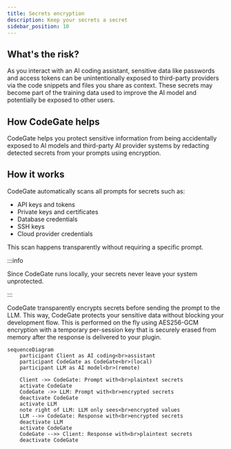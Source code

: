 ```yaml
---
title: Secrets encryption
description: Keep your secrets a secret
sidebar_position: 10
---
```


## What's the risk?

As you interact with an AI coding assistant, sensitive data like passwords and
access tokens can be unintentionally exposed to third-party providers via the
code snippets and files you share as context. These secrets may become part of
the training data used to improve the AI model and potentially be exposed to
other users.

## How CodeGate helps

CodeGate helps you protect sensitive information from being accidentally exposed
to AI models and third-party AI provider systems by redacting detected secrets
from your prompts using encryption.

## How it works

CodeGate automatically scans all prompts for secrets such as:

- API keys and tokens
- Private keys and certificates
- Database credentials
- SSH keys
- Cloud provider credentials

This scan happens transparently without requiring a specific prompt.

:::info

Since CodeGate runs locally, your secrets never leave your system unprotected.

:::

CodeGate transparently encrypts secrets before sending the prompt to the LLM.
This way, CodeGate protects your sensitive data without blocking your
development flow. This is performed on the fly using AES256-GCM encryption with
a temporary per-session key that is securely erased from memory after the
response is delivered to your plugin.

```mermaid
sequenceDiagram
    participant Client as AI coding<br>assistant
    participant CodeGate as CodeGate<br>(local)
    participant LLM as AI model<br>(remote)

    Client ->> CodeGate: Prompt with<br>plaintext secrets
    activate CodeGate
    CodeGate ->> LLM: Prompt with<br>encrypted secrets
    deactivate CodeGate
    activate LLM
    note right of LLM: LLM only sees<br>encrypted values
    LLM -->> CodeGate: Response with<br>encrypted secrets
    deactivate LLM
    activate CodeGate
    CodeGate -->> Client: Response with<br>plaintext secrets
    deactivate CodeGate
```
